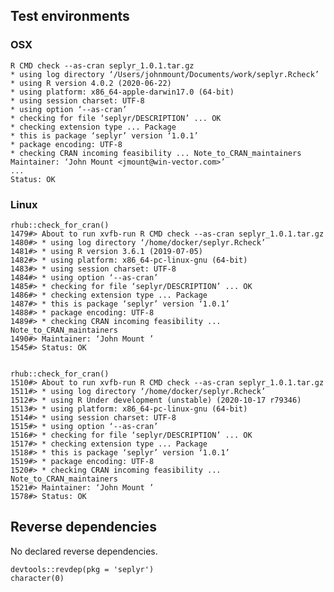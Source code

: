

## Test environments

### OSX

    R CMD check --as-cran seplyr_1.0.1.tar.gz 
    * using log directory ‘/Users/johnmount/Documents/work/seplyr.Rcheck’
    * using R version 4.0.2 (2020-06-22)
    * using platform: x86_64-apple-darwin17.0 (64-bit)
    * using session charset: UTF-8
    * using option ‘--as-cran’
    * checking for file ‘seplyr/DESCRIPTION’ ... OK
    * checking extension type ... Package
    * this is package ‘seplyr’ version ‘1.0.1’
    * package encoding: UTF-8
    * checking CRAN incoming feasibility ... Note_to_CRAN_maintainers
    Maintainer: ‘John Mount <jmount@win-vector.com>’
    ...
    Status: OK

### Linux

    rhub::check_for_cran()
    1479#> About to run xvfb-run R CMD check --as-cran seplyr_1.0.1.tar.gz
    1480#> * using log directory ‘/home/docker/seplyr.Rcheck’
    1481#> * using R version 3.6.1 (2019-07-05)
    1482#> * using platform: x86_64-pc-linux-gnu (64-bit)
    1483#> * using session charset: UTF-8
    1484#> * using option ‘--as-cran’
    1485#> * checking for file ‘seplyr/DESCRIPTION’ ... OK
    1486#> * checking extension type ... Package
    1487#> * this is package ‘seplyr’ version ‘1.0.1’
    1488#> * package encoding: UTF-8
    1489#> * checking CRAN incoming feasibility ... Note_to_CRAN_maintainers
    1490#> Maintainer: ‘John Mount ’
    1545#> Status: OK


    rhub::check_for_cran()
    1510#> About to run xvfb-run R CMD check --as-cran seplyr_1.0.1.tar.gz
    1511#> * using log directory ‘/home/docker/seplyr.Rcheck’
    1512#> * using R Under development (unstable) (2020-10-17 r79346)
    1513#> * using platform: x86_64-pc-linux-gnu (64-bit)
    1514#> * using session charset: UTF-8
    1515#> * using option ‘--as-cran’
    1516#> * checking for file ‘seplyr/DESCRIPTION’ ... OK
    1517#> * checking extension type ... Package
    1518#> * this is package ‘seplyr’ version ‘1.0.1’
    1519#> * package encoding: UTF-8
    1520#> * checking CRAN incoming feasibility ... Note_to_CRAN_maintainers
    1521#> Maintainer: ‘John Mount ’
    1578#> Status: OK

## Reverse dependencies

No declared reverse dependencies.

    devtools::revdep(pkg = 'seplyr')
    character(0)
